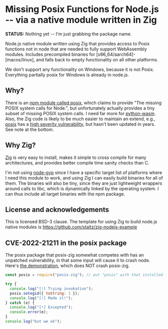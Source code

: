 # Missing Posix Functions for Node.js -- via a native module written in Zig

**STATUS:** Nothing yet -- I'm just grabbing the package name.

Node.js native module written using Zig that provides access to Posix functions not in node that are needed to fully support WebAssembly modules. Includes precompiled binaries for [x86_64/aarch64]-[macos/linux], and falls back to empty functionality on all other platforms.

We don't support any functionality on Windows, because it is not Posix. Everything partially posix for Windows is already in node.js.

## Why?

There is an [npm module called posix](https://www.npmjs.com/package/posix), which claims to provide "The missing POSIX system calls for Node.", but unfortunately actually provides a tiny subset of missing POSIX system calls. I need far more
for [python-wasm](https://python-wasm.cocalc.com/). Also, the Zig code is likely to be much easier to maintain an extend, e.g., [posix](https://www.npmjs.com/package/posix) has a [high severity vulnerability](https://github.com/ohmu/node-posix/issues/66), but hasn't been updated in years. See note at the bottom.

## Why Zig?

[Zig](https://ziglang.org/) is very easy to install, makes it simple to cross compile for many architectures, and provides better compile time sanity checks than C.

I'm not using [node-gyp](https://github.com/nodejs/node-gyp) since I have a
specific target list of platforms where I need this module to work, and using
Zig I can easily build binaries for all of them. The binaries will also be tiny, since they are just lightweight wrappers around calls to libc, which is dynamically linked by the operating system. I can thus include all target binaries with the npm package.

## License and acknowledgements

This is licensed BSD-3 clause. The template for using Zig to build node.js native modules is https://github.com/staltz/zig-nodejs-example

## CVE-2022-21211 in the posix package

The posix package that posix-zig somewhat competes with has an unpatched vulnerability, in that some input will cause it to crash node. Here's [the
demonstration](https://security.snyk.io/vuln/SNYK-JS-POSIX-2400719), which
does NOT crash posix-zig.

```js
const posix = require("posix-zig"); // put "posix" with that installed to crash node

try {
  console.log("[!] Trying invokation");
  posix.setegid({ toString: 1 });
  console.log("[!] Made it!");
} catch (e) {
  console.log("[!] Excepted");
  console.error(e);
}
console.log("but we ok");
```
